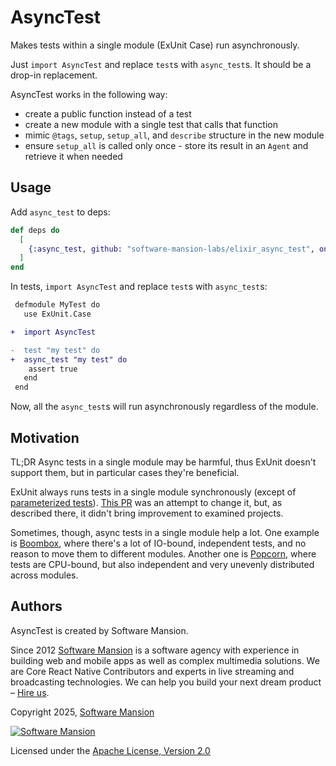 # AsyncTest

 Makes tests within a single module (ExUnit Case) run asynchronously.

  Just `import AsyncTest` and replace `test`s with `async_test`s. It should be a drop-in replacement.

  AsyncTest works in the following way:
  - create a public function instead of a test
  - create a new module with a single test that calls that function
  - mimic `@tags`, `setup`, `setup_all`, and `describe` structure in the new module
  - ensure `setup_all` is called only once - store its result in an
  `Agent` and retrieve it when needed

## Usage

Add `async_test` to deps:

```elixir
def deps do
  [
    {:async_test, github: "software-mansion-labs/elixir_async_test", only: :test}
  ]
end
```

In tests, `import AsyncTest` and replace `test`s with `async_test`s:

```diff
 defmodule MyTest do
   use ExUnit.Case

+  import AsyncTest

-  test "my test" do
+  async_test "my test" do
    assert true
   end
 end
```

Now, all the `async_test`s will run asynchronously regardless of the module.

## Motivation

TL;DR Async tests in a single module may be harmful, thus ExUnit doesn't support them, but in particular cases they're beneficial.

ExUnit always runs tests in a single module synchronously (except of [parameterized tests](https://hexdocs.pm/ex_unit/ExUnit.Case.html#module-parameterized-tests)). [This PR](https://github.com/elixir-lang/elixir/pull/13283) was an attempt to change it, but, as described there, it didn't bring improvement to examined projects.

Sometimes, though, async tests in a single module help a lot. One example is [Boombox](https://github.com/membraneframework/boombox), where there's a lot of IO-bound, independent tests, and no reason to move them to different modules. Another one is [Popcorn](https://github.com/software-mansion/popcorn), where tests are CPU-bound, but also independent and very unevenly distributed across modules.

## Authors

AsyncTest is created by Software Mansion.

Since 2012 [Software Mansion](https://swmansion.com/) is a software agency with experience in building web and mobile apps as well as complex multimedia solutions. We are Core React Native Contributors and experts in live streaming and broadcasting technologies. We can help you build your next dream product – [Hire us](https://swmansion.com/contact/projects).

Copyright 2025, [Software Mansion](https://swmansion.com/)

[![Software Mansion](https://logo.swmansion.com/logo?color=white&variant=desktop&width=200&tag=membrane-github)](https://swmansion.com/)

Licensed under the [Apache License, Version 2.0](LICENSE)